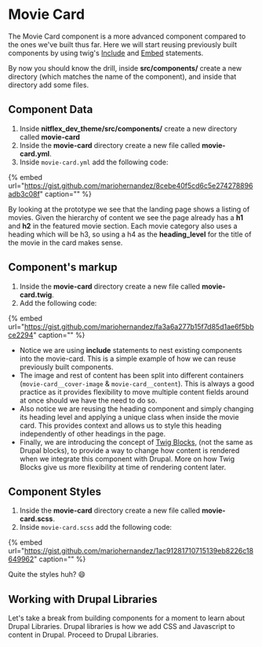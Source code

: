 # Movie Card

The Movie Card component is a more advanced component compared to the ones we've built thus far. Here we will start reusing previously built components by using twig's [Include](https://twig.symfony.com/doc/2.x/tags/include.html) and [Embed](https://twig.symfony.com/doc/2.x/tags/embed.html) statements.

By now you should know the drill, inside **src/components/** create a new directory \(which matches the name of the component\), and inside that directory add some files.

## Component Data

1. Inside **nitflex\_dev\_theme/src/components/** create a new directory called **movie-card**
2. Inside the **movie-card** directory create a new file called **movie-card.yml**.
3. Inside `movie-card.yml` add the following code:

{% embed url="https://gist.github.com/mariohernandez/8cebe40f5cd6c5e274278896adb3c08f" caption="" %}

By looking at the prototype we see that the landing page shows a listing of movies. Given the hierarchy of content we see the page already has a **h1** and **h2** in the featured movie section. Each movie category also uses a heading which will be h3, so using a h4 as the **heading\_level** for the title of the movie in the card makes sense.

## Component's markup

1. Inside the **movie-card** directory create a new file called **movie-card.twig**.
2. Add the following code:

{% embed url="https://gist.github.com/mariohernandez/fa3a6a277b15f7d85d1ae6f5bbce2294" caption="" %}

* Notice we are using **include** statements to nest existing components into the movie-card.  This is a simple example of how we can reuse previously built components.
* The image and rest of content has been split into different containers \(`movie-card__cover-image` & `movie-card__content`\). This is always a good practice as it provides flexibility to move multiple content fields around at once should we have the need to do so.
* Also notice we are reusing the heading component and simply changing its heading level and applying a unique class when inside the movie card. This provides context and allows us to style this heading independently of other headings in the page.
* Finally, we are introducing the concept of [Twig Blocks](https://twig.symfony.com/doc/2.x/tags/extends.html), \(not the same as Drupal blocks\), to provide a way to change how content is rendered when we integrate this component with Drupal. More on how Twig Blocks give us more flexibility at time of rendering content later.

## Component Styles

1. Inside the **movie-card** directory create a new file called **movie-card.scss**.
2. Inside `movie-card.scss` add the following code:

{% embed url="https://gist.github.com/mariohernandez/1ac91281710715139eb8226c18649962" caption="" %}

Quite the styles huh? 😄

## Working with Drupal Libraries

Let's take a break from building components for a moment to learn about Drupal Libraries. Drupal libraries is how we add CSS and Javascript to content in Drupal. Proceed to Drupal Libraries.

